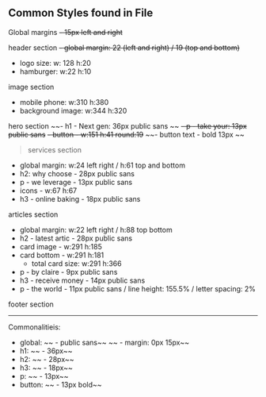 ## Common Styles found in File

Global margins
~~- 15px left and right~~


header section
~~- global margin: 22 (left and right) / 19 (top and bottom)~~
- logo size: w: 128 h:20
- hamburger: w:22 h:10

image section
- mobile phone: w:310 h:380
- background image: w:344 h:320

hero section
~~- h1 - Next gen: 36px public sans ~~
~~- p - take your: 13px public sans~~
~~- button - w:151 h:41 round:19~~
~~- button text - bold 13px ~~

> services section
- global margin: w:24 left right / h:61 top and bottom
- h2: why choose - 28px public sans
- p - we leverage - 13px public sans
- icons - w:67 h:67
- h3 - online baking - 18px public sans

articles section
- global margin: w:22 left right / h:88 top bottom
- h2 - latest artic - 28px public sans
- card image - w:291 h:185
- card bottom - w:291 h:181
	- total card size: w:291 h:366
- p - by claire - 9px public sans
- h3 - receive money - 14px public sans
- p - the world - 11px public sans / line height: 155.5% / letter spacing: 2%


footer section

---
Commonalitieis:
- global:
~~	- public sans~~
~~	- margin: 0px 15px~~
- h1: 
~~	- 36px~~
- h2:
~~	- 28px~~
- h3:
~~	- 18px~~
- p:
~~	- 13px~~
- button:
~~	- 13px bold~~